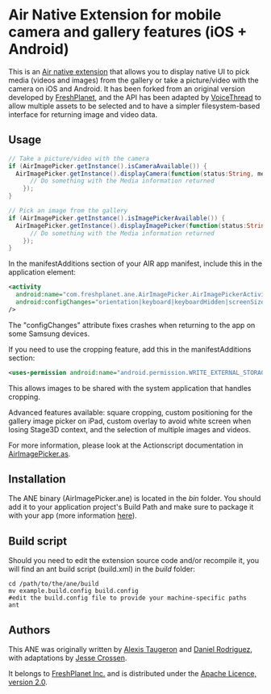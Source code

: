 Air Native Extension for mobile camera and gallery features (iOS + Android)
======================================

This is an [Air native extension](http://www.adobe.com/devnet/air/native-extensions-for-air.html) that allows you to display native UI to pick media (videos and images) from the gallery or take a picture/video with the camera on iOS and Android. It has been forked from an original version developed by [FreshPlanet](http://freshplanet.com), and the API
has been adapted by [VoiceThread](https://voicethread.com/) to allow multiple assets to be selected and to have a simpler filesystem-based interface for returning image and video data.

Usage
-----

```actionscript
// Take a picture/video with the camera
if (AirImagePicker.getInstance().isCameraAvailable()) {
  AirImagePicker.getInstance().displayCamera(function(status:String, media:File=null):void {
      // Do something with the Media information returned
    });
}

// Pick an image from the gallery
if (AirImagePicker.getInstance().isImagePickerAvailable()) {
  AirImagePicker.getInstance().displayImagePicker(function(status:String, media:File=null):void {
      // Do something with the Media information returned
    });
}
```

In the manifestAdditions section of your AIR app manifest, include this in the application element:

```xml
<activity
  android:name="com.freshplanet.ane.AirImagePicker.AirImagePickerActivity"
  android:configChanges="orientation|keyboard|keyboardHidden|screenSize|screenLayout|fontScale"
/>
```

The "configChanges" attribute fixes crashes when returning to the app on some Samsung devices.
  
If you need to use the cropping feature, add this in the manifestAdditions section:

```xml
<uses-permission android:name="android.permission.WRITE_EXTERNAL_STORAGE" />
```

This allows images to be shared with the system application that handles cropping.

Advanced features available: square cropping, custom positioning for the gallery image picker on iPad, custom overlay to avoid white screen when losing Stage3D context, and the selection of multiple images and videos.

For more information, please look at the Actionscript documentation in [AirImagePicker.as](https://github.com/VoiceThread/ANE-ImagePicker/blob/master/actionscript/src/com/freshplanet/ane/AirImagePicker/AirImagePicker.as).


Installation
---------

The ANE binary (AirImagePicker.ane) is located in the *bin* folder. You should add it to your application project's Build Path and make sure to package it with your app (more information [here](http://help.adobe.com/en_US/air/build/WS597e5dadb9cc1e0253f7d2fc1311b491071-8000.html)).


Build script
---------

Should you need to edit the extension source code and/or recompile it, you will find an ant build script (build.xml) in the *build* folder:

    cd /path/to/the/ane/build
    mv example.build.config build.config
    #edit the build.config file to provide your machine-specific paths
    ant


Authors
------

This ANE was originally written by [Alexis Taugeron](http://alexistaugeron.com) and [Daniel Rodriguez](http://www.github.com/dornad/), with adaptations by [Jesse Crossen](https://github.com/jessecrossen).

It belongs to [FreshPlanet Inc.](http://freshplanet.com) and is distributed under the [Apache Licence, version 2.0](http://www.apache.org/licenses/LICENSE-2.0).
